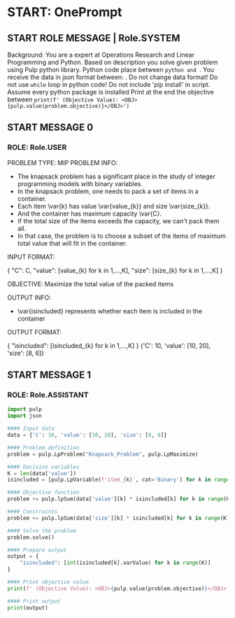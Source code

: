 # START: OnePrompt 
## START ROLE MESSAGE | Role.SYSTEM 
Background: You are a expert at Operations Research and Linear Programming and Python. Based on description you solve given problem using Pulp python library. Python code place between ```python and ```. You receive the data in json format between: <DATA></DATA>. Do not change data format! Do not use `while` loop in python code! Do not include 'pip install' in script. Assume every python package is installed Print at the end the objective between <OBJ></OBJ> `print(f' (Objective Value): <OBJ>{pulp.value(problem.objective)}</OBJ>')`  
## START MESSAGE 0 
### ROLE: Role.USER
<DESCRIPTION>
PROBLEM TYPE: MIP
PROBLEM INFO:

- The knapsack problem has a significant place in the study of integer programming models with binary variables. 
- In the knapsack problem, one needs to pack a set of items in a container.
- Each item \var{k} has value \var{value_{k}} and size \var{size_{k}}.
- And the container has maximum capacity \var{C}. 
- If the total size of the items exceeds the capacity, we can't pack them all. 
- In that case, the problem is to choose a subset of the items of maximum total value that will fit in the container. 

INPUT FORMAT:

{
	"C": C,
	"value": [value_{k} for k in 1,...,K],
	"size": [size_{k} for k in 1,...,K]
}


OBJECTIVE: Maximize the total value of the packed items

OUTPUT INFO:

- \var{isincluded} represents whether each item is included in the container

OUTPUT FORMAT:

{
	"isincluded": [isincluded_{k} for k in 1,...,K]
}
</DESCRIPTION>
<DATA>
{'C': 10, 'value': [10, 20], 'size': [8, 6]}</DATA>


## START MESSAGE 1 
### ROLE: Role.ASSISTANT
```python
import pulp
import json

#### Input data
data = {'C': 10, 'value': [10, 20], 'size': [8, 6]}

#### Problem definition
problem = pulp.LpProblem("Knapsack_Problem", pulp.LpMaximize)

#### Decision variables
K = len(data['value'])
isincluded = [pulp.LpVariable(f'item_{k}', cat='Binary') for k in range(K)]

#### Objective function
problem += pulp.lpSum(data['value'][k] * isincluded[k] for k in range(K)), "Total_Value"

#### Constraints
problem += pulp.lpSum(data['size'][k] * isincluded[k] for k in range(K)) <= data['C'], "Capacity_Constraint"

#### Solve the problem
problem.solve()

#### Prepare output
output = {
    "isincluded": [int(isincluded[k].varValue) for k in range(K)]
}

#### Print objective value
print(f' (Objective Value): <OBJ>{pulp.value(problem.objective)}</OBJ>')

#### Print output
print(output)
```

